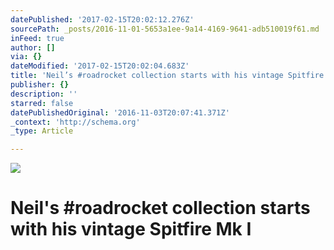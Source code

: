 ```yaml
---
datePublished: '2017-02-15T20:02:12.276Z'
sourcePath: _posts/2016-11-01-5653a1ee-9a14-4169-9641-adb510019f61.md
inFeed: true
author: []
via: {}
dateModified: '2017-02-15T20:02:04.683Z'
title: 'Neil’s #roadrocket collection starts with his vintage Spitfire Mk I'
publisher: {}
description: ''
starred: false
datePublishedOriginal: '2016-11-03T20:07:41.371Z'
_context: 'http://schema.org'
_type: Article

---
```

![](https://the-grid-user-content.s3-us-west-2.amazonaws.com/e8f07802-fb40-4ca4-b1b0-9a747486f04f.jpg)

# Neil's \#roadrocket collection starts with his vintage Spitfire Mk I